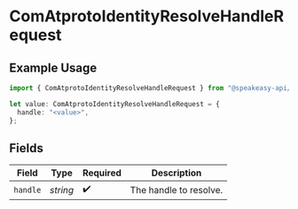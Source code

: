 # ComAtprotoIdentityResolveHandleRequest

## Example Usage

```typescript
import { ComAtprotoIdentityResolveHandleRequest } from "@speakeasy-api/bluesky/models/operations";

let value: ComAtprotoIdentityResolveHandleRequest = {
  handle: "<value>",
};
```

## Fields

| Field                  | Type                   | Required               | Description            |
| ---------------------- | ---------------------- | ---------------------- | ---------------------- |
| `handle`               | *string*               | :heavy_check_mark:     | The handle to resolve. |